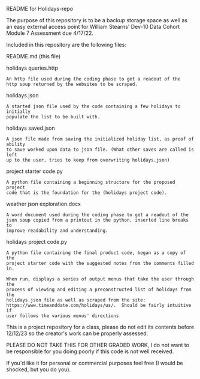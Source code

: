 README for Holidays-repo

The purpose of this repository is to be a backup storage space as well as an easy 
external access point for William Stearns' Dev-10 Data Cohort Module 7 Assessment
due 4/17/22.

Included in this repository are the following files:

README.md (this file)

holidays queries.http
    
    An http file used during the coding phase to get a readout of the
    http soup returned by the websites to be scraped.

holidays.json
    
    A started json file used by the code containing a few holidays to initially
    populate the list to be built with.

holidays saved.json

    A json file made from saving the initialized holiday list, as proof of ability
    to save worked upon data to json file. (What other saves are called is left
    up to the user, tries to keep from overwriting holidays.json)
    
project starter code.py
    
    A python file containing a beginning structure for the proposed project
    code that is the foundation for the (holidays project code).

weather json exploration.docx

    A word document used during the coding phase to get a readout of the
    json soup copied from a printout in the python, inserted line breaks to
    improve readability and understanding.

holidays project code.py
    
    A python file containing the final product code, began as a copy of the
    project starter code with the suggested notes from the comments filled in.
    
    When run, displays a series of output menus that take the user through the
    process of viewing and editing a preconstructed list of holidays from the
    holidays.json file as well as scraped from the site:
    https://www.timeanddate.com/holidays/us/.  Should be fairly intuitive if
    user follows the various menus' directions

This is a project repository for a class, please do not edit its contents before
12/12/23 so the creator's work can be properly assessed.

PLEASE DO NOT TAKE THIS FOR OTHER GRADED WORK, I do not want to be responsible
for you doing poorly if this code is not well received.

If you'd like it for personal or commercial purposes feel free (I would be shocked,
but you do you).
